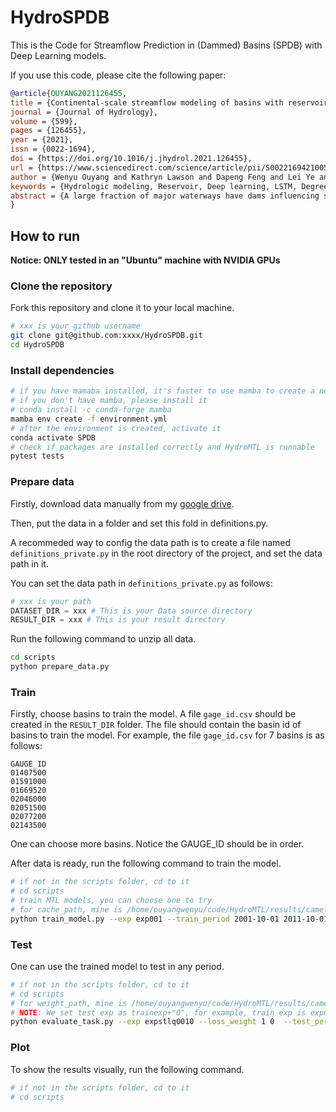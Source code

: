 <!--
 * @Author: Wenyu Ouyang
 * @Date: 2023-04-20 11:52:37
 * @LastEditTime: 2023-04-20 17:39:13
 * @LastEditors: Wenyu Ouyang
 * @Description: README.md for HydroSPDB
 * @FilePath: /HydroSPDB/README.md
 * Copyright (c) 2023-2024 Wenyu Ouyang. All rights reserved.
-->
# HydroSPDB

This is the Code for Streamflow Prediction in (Dammed) Basins (SPDB) with Deep Learning models.

If you use this code, please cite the following paper:

```BibTeX
@article{OUYANG2021126455,
title = {Continental-scale streamflow modeling of basins with reservoirs: Towards a coherent deep-learning-based strategy},
journal = {Journal of Hydrology},
volume = {599},
pages = {126455},
year = {2021},
issn = {0022-1694},
doi = {https://doi.org/10.1016/j.jhydrol.2021.126455},
url = {https://www.sciencedirect.com/science/article/pii/S0022169421005023},
author = {Wenyu Ouyang and Kathryn Lawson and Dapeng Feng and Lei Ye and Chi Zhang and Chaopeng Shen},
keywords = {Hydrologic modeling, Reservoir, Deep learning, LSTM, Degree of regulation},
abstract = {A large fraction of major waterways have dams influencing streamflow, which must be accounted for in large-scale hydrologic modeling. However, daily streamflow prediction for basins with dams is challenging for various modeling approaches, especially at large scales. Here we examined which types of dammed basins could be well represented by long short-term memory (LSTM) models using readily-available information, and delineated the remaining challenges. We analyzed data from 3557 basins (83% dammed) over the contiguous United States and noted strong impacts of reservoir purposes, degree of regulation (dor), and diversion on streamflow modeling. While a model trained on a widely-used reference-basin dataset performed poorly for non-reference basins, the model trained on the whole dataset presented a median Nash-Sutcliffe efficiency coefficient (NSE) of 0.74. The zero-dor, small-dor (with storage of approximately a month of average streamflow or less), and large-dor basins were found to have distinct behaviors, so migrating models between categories yielded catastrophic results, which means we must not treat small-dor basins as reference ones. However, training with pooled data from different sets yielded optimal median NSEs of 0.72, 0.79, and 0.64 for these respective groups, noticeably stronger than existing models. These results support a coherent modeling strategy where smaller dams (storing about a month of average streamflow or less) are modeled implicitly as part of basin rainfall-runoff processes; then, large-dor reservoirs of certain types can be represented explicitly. However, dammed basins must be present in the training dataset. Future work should examine separate modeling of large reservoirs for fire protection and irrigation, hydroelectric power generation, and flood control.}
}
```

## How to run

**Notice: ONLY tested in an "Ubuntu" machine with NVIDIA GPUs**

### Clone the repository

Fork this repository and clone it to your local machine.

```bash
# xxx is your github username
git clone git@github.com:xxxx/HydroSPDB.git
cd HydroSPDB
```

### Install dependencies

```bash
# if you have mamaba installed, it's faster to use mamba to create a new environment than conda
# if you don't have mamba, please install it
# conda install -c conda-forge mamba
mamba env create -f environment.yml
# after the environment is created, activate it
conda activate SPDB
# check if packages are installed correctly and HydroMTL is runnable
pytest tests
```

### Prepare data

Firstly, download data manually from my [google drive](https://drive.google.com/drive/folders/1MA5HKTa2e6ZCWIoTQkLMBmREpz6QjVDH?usp=share_link).

Then, put the data in a folder and set this fold in definitions.py.
 
A recommeded way to config the data path is to create a file named `definitions_private.py` in the root directory of the project, and set the data path in it.

You can set the data path in `definitions_private.py` as follows:

```python
# xxx is your path
DATASET_DIR = xxx # This is your Data source directory
RESULT_DIR = xxx # This is your result directory
```

Run the following command to unzip all data.

```bash
cd scripts
python prepare_data.py
```

### Train

Firstly, choose basins to train the model. A file `gage_id.csv` should be created in the `RESULT_DIR` folder. The file should contain the basin id of basins to train the model. For example, the file `gage_id.csv` for 7 basins is as follows:

```csv
GAUGE_ID
01407500
01591000
01669520
02046000
02051500
02077200
02143500
```

One can choose more basins. Notice the GAUGE_ID should be in order.


After data is ready, run the following command to train the model.

```bash
# if not in the scripts folder, cd to it
# cd scripts
# train MTL models, you can choose one to try
# for cache_path, mine is /home/ouyangwenyu/code/HydroMTL/results/camels/expmtl001
python train_model.py --exp exp001 --train_period 2001-10-01 2011-10-01 --test_period 2011-10-01 2016-10-01 --ctx 0 --random 1234
```

### Test

One can use the trained model to test in any period.

```bash
# if not in the scripts folder, cd to it
# cd scripts
# for weight_path, mine is /home/ouyangwenyu/code/HydroMTL/results/camels/expstlq001/weights/07_April_202311_52AM_model.pth
# NOTE: We set test exp as trainexp+"0", for example, train exp is expmtl001, then, test exp is expmtl0010
python evaluate_task.py --exp expstlq0010 --loss_weight 1 0  --test_period 2016-10-01 2021-10-01 --cache_path /your/path/to/cache_directory_for_attributes_forcings_targets/or/None --weight_path /your/path/to/trained_model_pth_file
```

### Plot

To show the results visually, run the following command.

```bash
# if not in the scripts folder, cd to it
# cd scripts

```